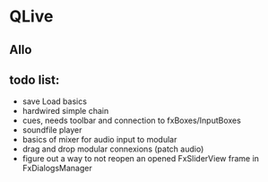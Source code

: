QLive
=====

Allo
----

todo list:
----------
- save Load basics
- hardwired simple chain
- cues, needs toolbar and connection to fxBoxes/InputBoxes
- soundfile player
- basics of mixer for audio input to modular
- drag and drop modular connexions (patch audio)
- figure out a way to not reopen an opened FxSliderView frame in FxDialogsManager
